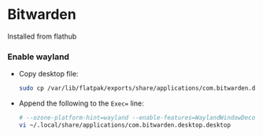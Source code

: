 # Bitwarden

Installed from flathub

### Enable wayland

- Copy desktop file:
  ```sh
  sudo cp /var/lib/flatpak/exports/share/applications/com.bitwarden.desktop.desktop ~/.local/share/applications/
  ```
- Append the following to the `Exec=` line:
  ```sh
  # --ozone-platform-hint=wayland --enable-features=WaylandWindowDecorations`
  vi ~/.local/share/applications/com.bitwarden.desktop.desktop
  ```

